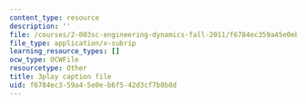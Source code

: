 ```yaml
---
content_type: resource
description: ''
file: /courses/2-003sc-engineering-dynamics-fall-2011/f6784ec359a45e0eb6f542d3cf7b8b8d_f1pxiNDTyHc.vtt
file_type: application/x-subrip
learning_resource_types: []
ocw_type: OCWFile
resourcetype: Other
title: 3play caption file
uid: f6784ec3-59a4-5e0e-b6f5-42d3cf7b8b8d
---
```

